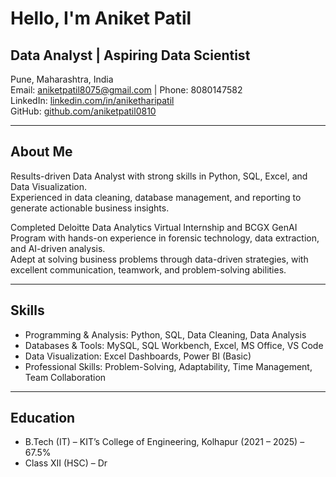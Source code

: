 # Hello, I'm Aniket Patil

## Data Analyst | Aspiring Data Scientist  

Pune, Maharashtra, India  
Email: aniketpatil8075@gmail.com | Phone: 8080147582  
LinkedIn: [linkedin.com/in/aniketharipatil](https://www.linkedin.com/in/aniketharipatil)  
GitHub: [github.com/aniketpatil0810](https://github.com/aniketpatil0810)  

---

## About Me  
Results-driven Data Analyst with strong skills in Python, SQL, Excel, and Data Visualization.  
Experienced in data cleaning, database management, and reporting to generate actionable business insights.  

Completed Deloitte Data Analytics Virtual Internship and BCGX GenAI Program with hands-on experience in forensic technology, data extraction, and AI-driven analysis.  
Adept at solving business problems through data-driven strategies, with excellent communication, teamwork, and problem-solving abilities.  

---

## Skills  

- Programming & Analysis: Python, SQL, Data Cleaning, Data Analysis  
- Databases & Tools: MySQL, SQL Workbench, Excel, MS Office, VS Code  
- Data Visualization: Excel Dashboards, Power BI (Basic)  
- Professional Skills: Problem-Solving, Adaptability, Time Management, Team Collaboration  

---

## Education  

- B.Tech (IT) – KIT’s College of Engineering, Kolhapur (2021 – 2025) – 67.5%  
- Class XII (HSC) – Dr

